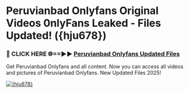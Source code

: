 # Peruvianbad Onlyfans Original Videos 0nlyFans Leaked - Files Updated! ({hju678})

<h3>🔴 CLICK HERE 🌐==►► <a href="https://tinyurl.com/ms9xzufz" rel="nofollow">Peruvianbad Onlyfans Updated Files</a></h3>

Get Peruvianbad Onlyfans and all content. Now you can access all videos and pictures of Peruvianbad Onlyfans. New Updated Files 2025!

[![{hju678}](https://i.imgur.com/PQ7UWWw.gif)](https://tinyurl.com/ms9xzufz)